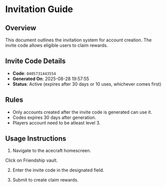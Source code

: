 # Invitation Guide

## Overview

This document outlines the invitation system for account creation. The invite code allows eligible users to claim rewards.

## Invite Code Details

- **Code**: `0405731443554`
- **Generated On**: 2025-08-28 19:57:55
- **Status**: Active (expires after 30 days or 10 uses, whichever comes first)

## Rules

- Only accounts created after the invite code is generated can use it.
- Codes expires 30 days after generation.
- Players account need to be atleast level 3.

## Usage Instructions

1. Navigate to the acecraft homescreen.

Click on Friendship vault.

2. Enter the invite code in the designated field.

3. Submit to create claim rewards.
